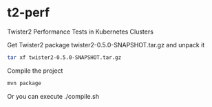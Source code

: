 # t2-perf
Twister2 Performance Tests in Kubernetes Clusters

Get Twister2 package twister2-0.5.0-SNAPSHOT.tar.gz and unpack it
```bash
tar xf twister2-0.5.0-SNAPSHOT.tar.gz
```

Compile the project 
```bash
mvn package
```
Or you can execute ./compile.sh

